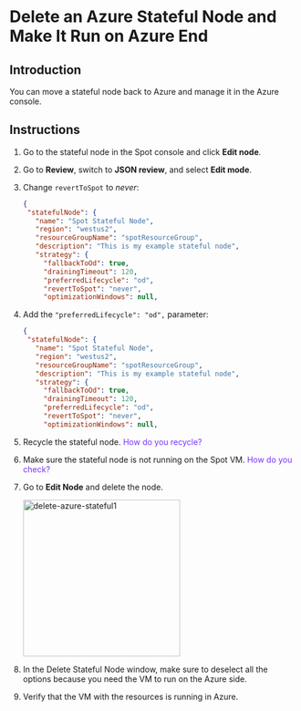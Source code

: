 <meta name="robots" content="noindex">

# Delete an Azure Stateful Node and Make It Run on Azure End

## Introduction

You can move a stateful node back to Azure and manage it in the Azure console.

## Instructions
1. Go to the stateful node in the Spot console and click **Edit node**.
2. Go to **Review**, switch to **JSON review**, and select **Edit mode**.
3. Change `revertToSpot` to <i>never</i>:
   ````json
   {
    "statefulNode": {
      "name": "Spot Stateful Node",
      "region": "westus2",
      "resourceGroupName": "spotResourceGroup",
      "description": "This is my example stateful node",
      "strategy": {
        "fallbackToOd": true,
        "drainingTimeout": 120,
        "preferredLifecycle": "od",
        "revertToSpot": "never",
        "optimizationWindows": null,
   ````

4. Add the `"preferredLifecycle": "od",` parameter:
   
   ````json
   {
    "statefulNode": {
      "name": "Spot Stateful Node",
      "region": "westus2",
      "resourceGroupName": "spotResourceGroup",
      "description": "This is my example stateful node",
      "strategy": {
        "fallbackToOd": true,
        "drainingTimeout": 120,
        "preferredLifecycle": "od",
        "revertToSpot": "never",
        "optimizationWindows": null,
   ````

5. Recycle the stateful node. <font color="#7632FE">How do you recycle?</font>
6. Make sure the stateful node is not running on the Spot VM. <font color="#7632FE">How do you check?</font>
7. Go to **Edit Node** and delete the node.

   <img width="275" alt="delete-azure-stateful1" src="https://github.com/spotinst/help/assets/167069628/2c4635fe-6ce2-40c3-aded-7170c4a93f1f">

   
8. In the Delete Stateful Node window, make sure to deselect all the options because you need the VM to run on the Azure side.
9. Verify that the VM with the resources is running in Azure.

